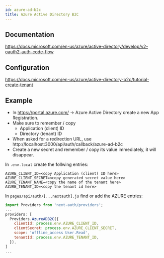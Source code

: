 ```yaml
---
id: azure-ad-b2c
title: Azure Active Directory B2C
---
```


## Documentation

https://docs.microsoft.com/en-us/azure/active-directory/develop/v2-oauth2-auth-code-flow

## Configuration

https://docs.microsoft.com/en-us/azure/active-directory-b2c/tutorial-create-tenant

## Example
- In https://portal.azure.com/ -> Azure Active Directory create a new App Registration.
- Make sure to remember / copy
  - Application (client) ID
  - Directory (tenant) ID
- When asked for a redirection URL, use http://localhost:3000/api/auth/callback/azure-ad-b2c
- Create a new secret and remember / copy its value immediately, it will disappear.

In `.env.local` create the follwing entries:

```
AZURE_CLIENT_ID=<copy Application (client) ID here> 
AZURE_CLIENT_SECRET=<copy generated secret value here>
AZURE_TENANT_NAME=<copy the name of the tenant here>
AZURE_TENANT_ID=<copy the tenant id here>
```

In `pages/api/auth/[...nextauth].js` find or add the AZURE entries:
  
```js
import Providers from 'next-auth/providers';
...
providers: [
  Providers.AzureADB2C({
    clientId: process.env.AZURE_CLIENT_ID,
    clientSecret: process.env.AZURE_CLIENT_SECRET,
    scope: 'offline_access User.Read',
    tenantId: process.env.AZURE_TENANT_ID,
  }),
]
...

```
